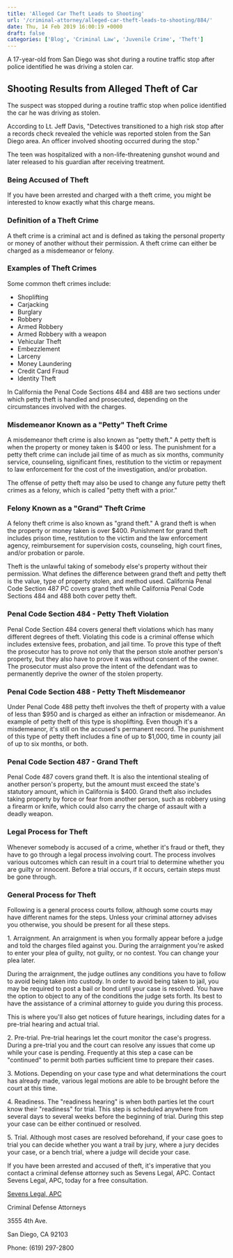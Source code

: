 ```yaml
---
title: 'Alleged Car Theft Leads to Shooting'
url: '/criminal-attorney/alleged-car-theft-leads-to-shooting/884/'
date: Thu, 14 Feb 2019 16:00:19 +0000
draft: false
categories: ['Blog', 'Criminal Law', 'Juvenile Crime', 'Theft']
---
```


A 17-year-old from San Diego was shot during a routine traffic stop after police identified he was driving a stolen car.

Shooting Results from Alleged Theft of Car
------------------------------------------

The suspect was stopped during a routine traffic stop when police identified the car he was driving as stolen.

According to Lt. Jeff Davis, "Detectives transitioned to a high risk stop after a records check revealed the vehicle was reported stolen from the San Diego area. An officer involved shooting occurred during the stop."

The teen was hospitalized with a non-life-threatening gunshot wound and later released to his guardian after receiving treatment.

### Being Accused of Theft

If you have been arrested and charged with a theft crime, you might be interested to know exactly what this charge means.

### Definition of a Theft Crime

A theft crime is a criminal act and is defined as taking the personal property or money of another without their permission. A theft crime can either be charged as a misdemeanor or felony.

### Examples of Theft Crimes

Some common theft crimes include:

*   Shoplifting
*   Carjacking
*   Burglary
*   Robbery
*   Armed Robbery
*   Armed Robbery with a weapon
*   Vehicular Theft
*   Embezzlement
*   Larceny
*   Money Laundering
*   Credit Card Fraud
*   Identity Theft

In California the Penal Code Sections 484 and 488 are two sections under which petty theft is handled and prosecuted, depending on the circumstances involved with the charges.

### Misdemeanor Known as a "Petty" Theft Crime

A misdemeanor theft crime is also known as "petty theft." A petty theft is when the property or money taken is $400 or less. The punishment for a petty theft crime can include jail time of as much as six months, community service, counseling, significant fines, restitution to the victim or repayment to law enforcement for the cost of the investigation, and/or probation.

The offense of petty theft may also be used to change any future petty theft crimes as a felony, which is called "petty theft with a prior."

### Felony Known as a "Grand" Theft Crime

A felony theft crime is also known as "grand theft." A grand theft is when the property or money taken is over $400. Punishment for grand theft includes prison time, restitution to the victim and the law enforcement agency, reimbursement for supervision costs, counseling, high court fines, and/or probation or parole.

Theft is the unlawful taking of somebody else's property without their permission. What defines the difference between grand theft and petty theft is the value, type of property stolen, and method used. California Penal Code Section 487 PC covers grand theft while California Penal Code Sections 484 and 488 both cover petty theft.

### Penal Code Section 484 - Petty Theft Violation

Penal Code Section 484 covers general theft violations which has many different degrees of theft. Violating this code is a criminal offense which includes extensive fees, probation, and jail time. To prove this type of theft the prosecutor has to prove not only that the person stole another person's property, but they also have to prove it was without consent of the owner. The prosecutor must also prove the intent of the defendant was to permanently deprive the owner of the stolen property.

### Penal Code Section 488 - Petty Theft Misdemeanor

Under Penal Code 488 petty theft involves the theft of property with a value of less than $950 and is charged as either an infraction or misdemeanor. An example of petty theft of this type is shoplifting. Even though it's a misdemeanor, it's still on the accused's permanent record. The punishment of this type of petty theft includes a fine of up to $1,000, time in county jail of up to six months, or both.

### Penal Code Section 487 - Grand Theft

Penal Code 487 covers grand theft. It is also the intentional stealing of another person's property, but the amount must exceed the state's statutory amount, which in California is $400. Grand theft also includes taking property by force or fear from another person, such as robbery using a firearm or knife, which could also carry the charge of assault with a deadly weapon.

### Legal Process for Theft

Whenever somebody is accused of a crime, whether it's fraud or theft, they have to go through a legal process involving court. The process involves various outcomes which can result in a court trial to determine whether you are guilty or innocent. Before a trial occurs, if it occurs, certain steps must be gone through.

### General Process for Theft

Following is a general process courts follow, although some courts may have different names for the steps. Unless your criminal attorney advises you otherwise, you should be present for all these steps.

1\. Arraignment. An arraignment is when you formally appear before a judge and told the charges filed against you. During the arraignment you're asked to enter your plea of guilty, not guilty, or no contest. You can change your plea later.

During the arraignment, the judge outlines any conditions you have to follow to avoid being taken into custody. In order to avoid being taken to jail, you may be required to post a bail or bond until your case is resolved. You have the option to object to any of the conditions the judge sets forth. Its best to have the assistance of a criminal attorney to guide you during this process.

This is where you'll also get notices of future hearings, including dates for a pre-trial hearing and actual trial.

2\. Pre-trial. Pre-trial hearings let the court monitor the case's progress. During a pre-trial you and the court can resolve any issues that come up while your case is pending. Frequently at this step a case can be "continued" to permit both parties sufficient time to prepare their cases.

3\. Motions. Depending on your case type and what determinations the court has already made, various legal motions are able to be brought before the court at this time.

4\. Readiness. The "readiness hearing" is when both parties let the court know their "readiness" for trial. This step is scheduled anywhere from several days to several weeks before the beginning of trial. During this step your case can be either continued or resolved.

5\. Trial. Although most cases are resolved beforehand, if your case goes to trial you can decide whether you want a trail by jury, where a jury decides your case, or a bench trial, where a judge will decide your case.

If you have been arrested and accused of theft, it's imperative that you contact a criminal defense attorney such as Sevens Legal, APC. Contact Sevens Legal, APC, today for a free consultation.

[Sevens Legal, APC](http://www.sevenslegal.com/ "Sevens Legal, APC")

Criminal Defense Attorneys

3555 4th Ave.

San Diego, CA 92103

Phone: (619) 297-2800